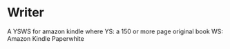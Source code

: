 # Writer
A YSWS for amazon kindle where YS: a 150 or more page original book WS: Amazon Kindle Paperwhite
